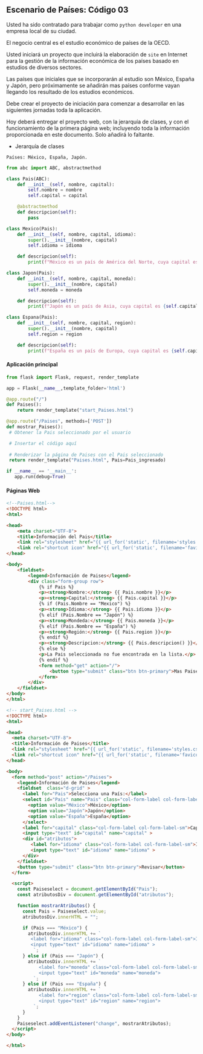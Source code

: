 ## Escenario de Países: Código 03

Usted ha sido contratado para trabajar como `python developer` en una empresa local de su ciudad.

El negocio central es el estudio económico de países de la OECD.

Usted iniciará un proyecto que incluirá la elaboración de `site` en Internet para la gestión de la información económica de los países basado en estudios de diversos sectores.

Las países que iniciales que se incorporarán al estudio son México, España y Japón, pero próximamente se añadirán mas países conforme vayan llegando los resultado de los estudios  económicos.

Debe crear el proyecto de iniciación para comenzar a desarrollar en las siguientes jornadas toda la aplicación.

Hoy deberá entregar el proyecto web, con la jerarquía de clases, y con el funcionamiento de la primera página web; incluyendo toda la información proporcionada en este documento. Solo añadirá lo faltante.

- Jerarquía de clases

```
Países: México, España, Japón.
```

``` python
from abc import ABC, abstractmethod

class Pais(ABC):
    def __init__(self, nombre, capital):
        self.nombre = nombre
        self.capital = capital

    @abstractmethod
    def descripcion(self):
        pass

class Mexico(Pais):
    def __init__(self, nombre, capital, idioma):
        super().__init__(nombre, capital)
        self.idioma = idioma

    def descripcion(self):
        print(f"México es un país de América del Norte, cuya capital es {self.capital} y su idioma oficial es el {self.idioma}.")

class Japon(Pais):
    def __init__(self, nombre, capital, moneda):
        super().__init__(nombre, capital)
        self.moneda = moneda

    def descripcion(self):
        print(f"Japón es un país de Asia, cuya capital es {self.capital} y su moneda oficial es el {self.moneda}.")

class Espana(Pais):
    def __init__(self, nombre, capital, region):
        super().__init__(nombre, capital)
        self.region = region

    def descripcion(self):
        print(f"España es un país de Europa, cuya capital es {self.capital} y se encuentra en la región de {self.region}.")
```

####  Aplicación principal

```python
from flask import Flask, request, render_template

app = Flask(__name__,template_folder='html')

@app.route("/")
def Paises():
    return render_template("start_Paises.html")

@app.route("/Paises", methods=['POST'])
def mostrar_Paises():
 # Obtener la Pais seleccionado por el usuario

 # Insertar el código aquí
        
 # Renderizar la página de Paises con el Pais seleccionado
 return render_template("Paises.html", Pais=Pais_ingresado)

if __name__ == '__main__':
   app.run(debug=True)
```

#### Páginas Web

```html
<!--Paises.html-->
<!DOCTYPE html>
<html>

<head>
    <meta charset="UTF-8">
    <title>Información del Pais</title>
    <link rel="stylesheet" href="{{ url_for('static', filename='styles.css') }}">
    <link rel="shortcut icon" href="{{ url_for('static', filename='favicon.ico') }}" />
</head>

<body>
    <fieldset>
        <legend>Información de Paises</legend>
        <div class="form-group row">
            {% if Pais %}
            <p><strong>Nombre:</strong> {{ Pais.nombre }}</p>
            <p><strong>Capital:</strong> {{ Pais.capital }}</p>
            {% if (Pais.Nombre == "Mexico") %}
            <p><strong>Idioma:</strong> {{ Pais.idioma }}</p>
            {% elif (Pais.Nombre == "Japón") %}
            <p><strong>Mondeda:</strong> {{ Pais.moneda }}</p>
            {% elif (Pais.Nombre == "España") %}
            <p><strong>Región:</strong> {{ Pais.region }}</p>
            {% endif %}
            <p><strong>Descripcion:</strong> {{ Pais.descripcion() }}</p>
            {% else %}
            <p>La Pais seleccionada no fue encontrada en la lista.</p>
            {% endif %}
            <form method="get" action="/">
                <button type="submit" class="btn btn-primary">Mas Paises</button>
            </form>
        </div>
    </fieldset>
</body>
</html>

<!-- start_Paises.html -->
<!DOCTYPE html>
<html>

<head>
  <meta charset="UTF-8">
  <title>Información de Paises</title>
  <link rel="stylesheet" href="{{ url_for('static', filename='styles.css') }}">
  <link rel="shortcut icon" href="{{ url_for('static', filename='favicon.ico') }}" />
</head>

<body>
  <form method="post" action="/Paises">
    <legend>Información de Paises</legend>
    <fieldset  class="d-grid" >
      <label for="Pais">Selecciona una País:</label>
      <select id="Pais" name="Pais" class="col-form-label col-form-label-sm">
        <option value="México">México</option>
        <option value="Japón">Japón</option>
        <option value="España">España</option>
      </select>
      <label for="capital" class="col-form-label col-form-label-sm">Capital:</label>
      <input type="text" id="capital" name="capital" >
      <div id="atributos">
		 <label for="idioma" class="col-form-label col-form-label-sm">Idioma:</label>
      	 <input type="text" id="idioma" name="idioma" >      
      </div>
    </fieldset>
    <button type="submit" class="btn btn-primary">Revisar</button>
  </form>

  <script>
    const Paiseselect = document.getElementById("Pais");
    const atributosDiv = document.getElementById("atributos");

    function mostrarAtributos() {
      const Pais = Paiseselect.value;
      atributosDiv.innerHTML = "";

      if (Pais === "México") {
        atributosDiv.innerHTML += `
		 <label for="idioma" class="col-form-label col-form-label-sm">Idioma:</label>
      	 <input type="text" id="idioma" name="idioma" > 
          `;
      } else if (Pais === "Japón") {
        atributosDiv.innerHTML += `
            <label for="moneda" class="col-form-label col-form-label-sm">Moneda:</label>
            <input type="text" id="moneda" name="moneda">
          `;
      } else if (Pais === "España") {
        atributosDiv.innerHTML += `
            <label for="region" class="col-form-label col-form-label-sm">Región:</label>
            <input type="text" id="region" name="region">
          `;
      }
    }
    Paiseselect.addEventListener("change", mostrarAtributos);
  </script>
</body>

</html>
```



